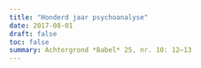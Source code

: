 ```yaml
---
title: "Honderd jaar psychoanalyse"
date: 2017-08-01
draft: false
toc: false
summary: Achtergrond *Babel* 25, nr. 10: 12–13
---
```


